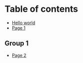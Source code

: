 # Table of contents

* [Hello world](README.md)
* [Page 1](page-1.md)

## Group 1

* [Page 2](group-1/page-2.md)
